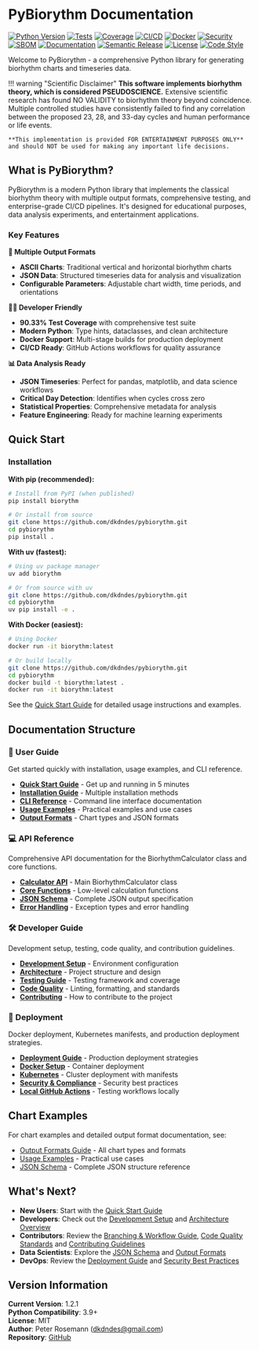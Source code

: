 # PyBiorythm Documentation

[![Python Version](https://img.shields.io/badge/python-3.9%2B-blue.svg)](https://python.org)
[![Tests](https://img.shields.io/badge/tests-72%20passed-green.svg)](https://github.com/dkdndes/pybiorythm)
[![Coverage](https://img.shields.io/badge/coverage-90.33%25-brightgreen.svg)](https://github.com/dkdndes/pybiorythm)
[![CI/CD](https://github.com/dkdndes/pybiorythm/actions/workflows/ci.yml/badge.svg)](https://github.com/dkdndes/pybiorythm/actions/workflows/ci.yml)
[![Docker](https://img.shields.io/badge/docker-multi--stage-blue.svg)](../Dockerfile)
[![Security](https://github.com/dkdndes/pybiorythm/actions/workflows/codeql.yml/badge.svg)](https://github.com/dkdndes/pybiorythm/actions/workflows/codeql.yml)
[![SBOM](https://github.com/dkdndes/pybiorythm/actions/workflows/sbom.yml/badge.svg)](https://github.com/dkdndes/pybiorythm/actions/workflows/sbom.yml)
[![Documentation](https://github.com/dkdndes/pybiorythm/actions/workflows/docs.yml/badge.svg)](https://github.com/dkdndes/pybiorythm/actions/workflows/docs.yml)
[![Semantic Release](https://img.shields.io/badge/%20%20%F0%9F%93%A6%F0%9F%9A%80-semantic--release-e10079.svg)](https://github.com/semantic-release/semantic-release)
[![License](https://img.shields.io/badge/license-MIT-blue.svg)](../LICENSE)
[![Code Style](https://img.shields.io/badge/code%20style-ruff-000000.svg)](https://github.com/astral-sh/ruff)

Welcome to PyBiorythm - a comprehensive Python library for generating biorhythm charts and timeseries data.

!!! warning "Scientific Disclaimer"
    **This software implements biorhythm theory, which is considered PSEUDOSCIENCE.** Extensive scientific research has found NO VALIDITY to biorhythm theory beyond coincidence. Multiple controlled studies have consistently failed to find any correlation between the proposed 23, 28, and 33-day cycles and human performance or life events.

    **This implementation is provided FOR ENTERTAINMENT PURPOSES ONLY** and should NOT be used for making any important life decisions.

## What is PyBiorythm?

PyBiorythm is a modern Python library that implements the classical biorhythm theory with multiple output formats, comprehensive testing, and enterprise-grade CI/CD pipelines. It's designed for educational purposes, data analysis experiments, and entertainment applications.

### Key Features

**🎯 Multiple Output Formats**
- **ASCII Charts**: Traditional vertical and horizontal biorhythm charts
- **JSON Data**: Structured timeseries data for analysis and visualization
- **Configurable Parameters**: Adjustable chart width, time periods, and orientations

**👨‍💻 Developer Friendly**
- **90.33% Test Coverage** with comprehensive test suite
- **Modern Python**: Type hints, dataclasses, and clean architecture
- **Docker Support**: Multi-stage builds for production deployment
- **CI/CD Ready**: GitHub Actions workflows for quality assurance

**📊 Data Analysis Ready**
- **JSON Timeseries**: Perfect for pandas, matplotlib, and data science workflows
- **Critical Day Detection**: Identifies when cycles cross zero
- **Statistical Properties**: Comprehensive metadata for analysis
- **Feature Engineering**: Ready for machine learning experiments

## Quick Start

### Installation

**With pip (recommended):**
```bash
# Install from PyPI (when published)
pip install biorythm

# Or install from source
git clone https://github.com/dkdndes/pybiorythm.git
cd pybiorythm
pip install .
```

**With uv (fastest):**
```bash
# Using uv package manager
uv add biorythm

# Or from source with uv
git clone https://github.com/dkdndes/pybiorythm.git
cd pybiorythm
uv pip install -e .
```

**With Docker (easiest):**
```bash
# Using Docker
docker run -it biorythm:latest

# Or build locally
git clone https://github.com/dkdndes/pybiorythm.git
cd pybiorythm
docker build -t biorythm:latest .
docker run -it biorythm:latest
```

See the [Quick Start Guide](user-guide/quick-start.md) for detailed usage instructions and examples.

## Documentation Structure

### 🚀 User Guide
Get started quickly with installation, usage examples, and CLI reference.
- **[Quick Start Guide](user-guide/quick-start.md)** - Get up and running in 5 minutes
- **[Installation Guide](user-guide/installation.md)** - Multiple installation methods
- **[CLI Reference](user-guide/cli.md)** - Command line interface documentation
- **[Usage Examples](user-guide/usage-examples.md)** - Practical examples and use cases
- **[Output Formats](user-guide/output-formats.md)** - Chart types and JSON formats

### 💻 API Reference
Comprehensive API documentation for the BiorhythmCalculator class and core functions.
- **[Calculator API](api/calculator.md)** - Main BiorhythmCalculator class
- **[Core Functions](api/core.md)** - Low-level calculation functions
- **[JSON Schema](api/json-schema.md)** - Complete JSON output specification
- **[Error Handling](api/errors.md)** - Exception types and error handling

### 🛠 Developer Guide
Development setup, testing, code quality, and contribution guidelines.
- **[Development Setup](developer-guide/setup.md)** - Environment configuration
- **[Architecture](developer-guide/architecture.md)** - Project structure and design
- **[Testing Guide](developer-guide/testing.md)** - Testing framework and coverage
- **[Code Quality](developer-guide/code-quality.md)** - Linting, formatting, and standards
- **[Contributing](developer-guide/contributing.md)** - How to contribute to the project

### 🚢 Deployment
Docker deployment, Kubernetes manifests, and production deployment strategies.
- **[Deployment Guide](deployment/deployment-guide.md)** - Production deployment strategies
- **[Docker Setup](deployment/docker.md)** - Container deployment
- **[Kubernetes](deployment/kubernetes.md)** - Cluster deployment with manifests
- **[Security & Compliance](deployment/security.md)** - Security best practices
- **[Local GitHub Actions](deployment/local-github-actions.md)** - Testing workflows locally

## Chart Examples

For chart examples and detailed output format documentation, see:
- [Output Formats Guide](user-guide/output-formats.md) - All chart types and formats
- [Usage Examples](user-guide/usage-examples.md) - Practical use cases 
- [JSON Schema](api/json-schema.md) - Complete JSON structure reference

## What's Next?

- **New Users**: Start with the [Quick Start Guide](user-guide/quick-start.md)
- **Developers**: Check out the [Development Setup](developer-guide/setup.md) and [Architecture Overview](developer-guide/architecture.md)
- **Contributors**: Review the [Branching & Workflow Guide](developer-guide/branching-workflow.md), [Code Quality Standards](developer-guide/code-quality.md) and [Contributing Guidelines](developer-guide/contributing.md)
- **Data Scientists**: Explore the [JSON Schema](api/json-schema.md) and [Output Formats](user-guide/output-formats.md)
- **DevOps**: Review the [Deployment Guide](deployment/deployment-guide.md) and [Security Best Practices](deployment/security.md)

## Version Information

**Current Version**: 1.2.1  
**Python Compatibility**: 3.9+  
**License**: MIT  
**Author**: Peter Rosemann (dkdndes@gmail.com)  
**Repository**: [GitHub](https://github.com/dkdndes/pybiorythm)